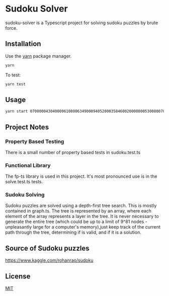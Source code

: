 # Sudoku Solver

sudoku-solver is a Typescript project for solving sudoku puzzles by brute force.

## Installation

Use the [yarn](https://yarnpkg.com/) package manager.

```bash
yarn
```

To test:

```bash
yarn test
```
## Usage

```bash
yarn start 070000043040009610800634900094052000358460020000800530080070091902100005007040802
```

## Project Notes

### Property Based Testing
There is a small number of property based tests in sudoku.test.ts

### Functional Library
The fp-ts library is used in this project. It's most pronounced use is in the solve.test.ts tests.

### Sudoku Solving
Sudoku puzzles are solved using a depth-first tree search. This is mostly contained in graph.ts.
The tree is represented by an array, where each element of the array represents a layer in the tree. It is never necessary to generate the entire tree (which could be up to a limit of 9^81 nodes - unpleasantly large for a computer's memory),just keep track of the current path through the tree, determining if is valid, and if it is a solution.


## Source of Sudoku puzzles

https://www.kaggle.com/rohanrao/sudoku

## License
[MIT](https://choosealicense.com/licenses/mit/)


